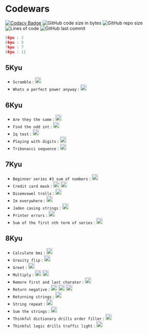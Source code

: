 # Codewars

[![Codacy Badge](https://app.codacy.com/project/badge/Grade/569dfe5fc5c84deaba902a4151cab5c5)](https://www.codacy.com/gh/Sigmanificient/codewars/dashboard?utm_source=github.com&amp;utm_medium=referral&amp;utm_content=Sigmanificient/codewars&amp;utm_campaign=Badge_Grade) 
![GitHub code size in bytes](https://img.shields.io/github/languages/code-size/Sigmanificient/codewars)
![GitHub repo size](https://img.shields.io/github/repo-size/Sigmanificient/codewars)
![Lines of code](https://img.shields.io/tokei/lines/github/Sigmanificient/codewars)
![GitHub last commit](https://img.shields.io/github/last-commit/Sigmanificient/codewars)
```c
5kyu : 2
6kyu : 5
7kyu : 7
8kyu : 11
```

## 5Kyu

* `Scramble` : <img src="https://github.com/Sigmanificient/codewars/tree/master/assets/py.png" height="20px">
* `Whats a perfect power anyway` : <img src="https://github.com/Sigmanificient/codewars/tree/master/assets/py.png" height="20px">
## 6Kyu

* `Are they the same` : <img src="https://github.com/Sigmanificient/codewars/tree/master/assets/py.png" height="20px">
* `Find the odd int` : <img src="https://github.com/Sigmanificient/codewars/tree/master/assets/py.png" height="20px">
* `Iq test` : <img src="https://github.com/Sigmanificient/codewars/tree/master/assets/py.png" height="20px">
* `Playing with digits` : <img src="https://github.com/Sigmanificient/codewars/tree/master/assets/py.png" height="20px">
* `Tribonacci sequence` : <img src="https://github.com/Sigmanificient/codewars/tree/master/assets/py.png" height="20px">
## 7Kyu

* `Beginner series #3 sum of numbers` : <img src="https://github.com/Sigmanificient/codewars/tree/master/assets/py.png" height="20px">
* `Credit card mask` : <img src="https://github.com/Sigmanificient/codewars/tree/master/assets/js.png" height="20px"> <img src="https://github.com/Sigmanificient/codewars/tree/master/assets/py.png" height="20px">
* `Disemvowel trolls` : <img src="https://github.com/Sigmanificient/codewars/tree/master/assets/py.png" height="20px">
* `Im everywhere` : <img src="https://github.com/Sigmanificient/codewars/tree/master/assets/py.png" height="20px">
* `Jaden casing strings` : <img src="https://github.com/Sigmanificient/codewars/tree/master/assets/py.png" height="20px">
* `Printer errors` : <img src="https://github.com/Sigmanificient/codewars/tree/master/assets/py.png" height="20px">
* `Sum of the first nth term of series` : <img src="https://github.com/Sigmanificient/codewars/tree/master/assets/py.png" height="20px">
## 8Kyu

* `Calculate bmi` : <img src="https://github.com/Sigmanificient/codewars/tree/master/assets/py.png" height="20px">
* `Gravity flip` : <img src="https://github.com/Sigmanificient/codewars/tree/master/assets/py.png" height="20px">
* `Greet` : <img src="https://github.com/Sigmanificient/codewars/tree/master/assets/py.png" height="20px">
* `Multiply` : <img src="https://github.com/Sigmanificient/codewars/tree/master/assets/py.png" height="20px"> <img src="https://github.com/Sigmanificient/codewars/tree/master/assets/sql.png" height="20px">
* `Remore first and last charater` : <img src="https://github.com/Sigmanificient/codewars/tree/master/assets/py.png" height="20px">
* `Return negative` : <img src="https://github.com/Sigmanificient/codewars/tree/master/assets/js.png" height="20px"> <img src="https://github.com/Sigmanificient/codewars/tree/master/assets/php.png" height="20px"> <img src="https://github.com/Sigmanificient/codewars/tree/master/assets/py.png" height="20px">
* `Returning strings` : <img src="https://github.com/Sigmanificient/codewars/tree/master/assets/sql.png" height="20px">
* `String repeat` : <img src="https://github.com/Sigmanificient/codewars/tree/master/assets/py.png" height="20px">
* `Sum the strings` : <img src="https://github.com/Sigmanificient/codewars/tree/master/assets/py.png" height="20px">
* `Thinkful dictionary drills order filler` : <img src="https://github.com/Sigmanificient/codewars/tree/master/assets/py.png" height="20px">
* `Thinkful logic drills traffic light` : <img src="https://github.com/Sigmanificient/codewars/tree/master/assets/py.png" height="20px">
